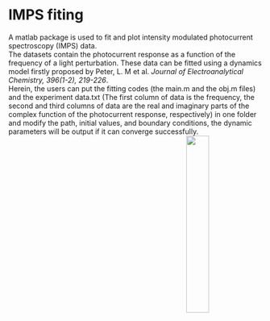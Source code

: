 # IMPS fiting
<p> A matlab package is used to fit and plot intensity modulated photocurrent spectroscopy (IMPS) data.<br>
  The datasets contain the photocurrent response as a function of the frequency of a light perturbation. These data can be fitted using a dynamics model firstly proposed by Peter, L. M et al. <em>Journal of Electroanalytical Chemistry, 396(1-2), 219-226</em>.<br>
Herein, the users can put the fitting codes (the main.m and the obj.m files) and the experiment data.txt (The first column of data is the frequency, the second and third columns of data are the real and imaginary parts of the complex function of the photocurrent response, respectively) in one folder and modify the path, initial values, and boundary conditions, the dynamic parameters will be output if it can converge successfully.
<img src="https://raw.githubusercontent.com/mahmoud/awesome-python-applications/master/templates/snake_cd.png" width="30%" align="right" />
